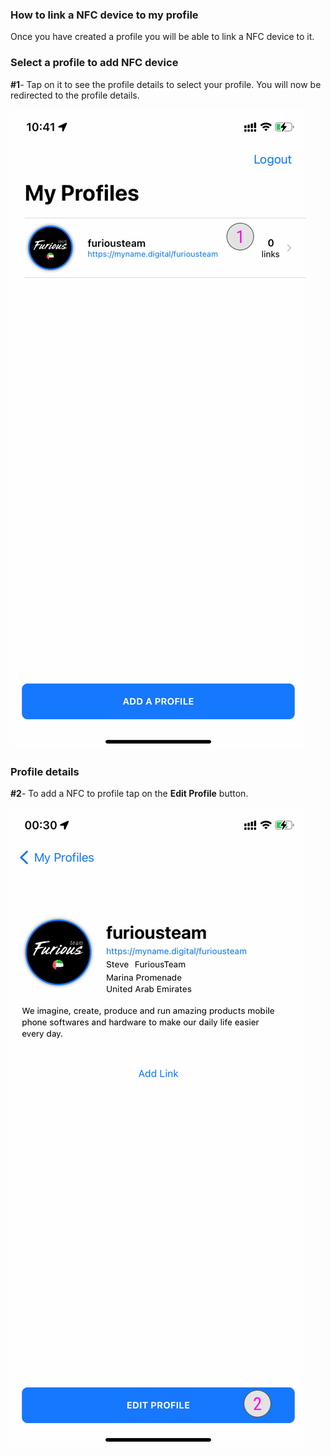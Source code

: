 ### **How to link a NFC device to my profile** <a name="link-nfc-to-profile"></a>

Once you have created a profile you will be able to link a NFC device to it.

### **Select a profile to add NFC device** <a name="select-profile"></a>

**#1**- Tap on it to see the profile details to select your profile. You will now be redirected to the profile details.

![Select a profile](../images/tutorials/add-links/add-links-1.jpg)

### **Profile details** <a name="profile-details"></a>

**#2**- To add a NFC to profile tap on the **Edit Profile** button.

![Edit a profile details](../images/tutorials/edit-profile/edit-profile-2.jpg)

